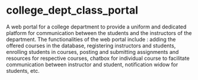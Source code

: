 # college_dept_class_portal
A web portal for a college department to provide a uniform and dedicated platform for communication between the students and the instructors of the department. The functionalities of the web portal include : adding the offered courses in the database, registering instructors and students, enrolling students in courses, posting and submitting assignments and resources for respective courses, chatbox for individual course to facilitate communication between instructor and student, notification widow for students, etc.
